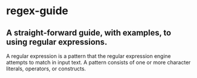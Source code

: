 # regex-guide

## A straight-forward guide, with examples, to using regular expressions.

A regular expression is a pattern that the regular expression engine attempts to match in input text. A pattern consists of one or more character literals, operators, or constructs.


